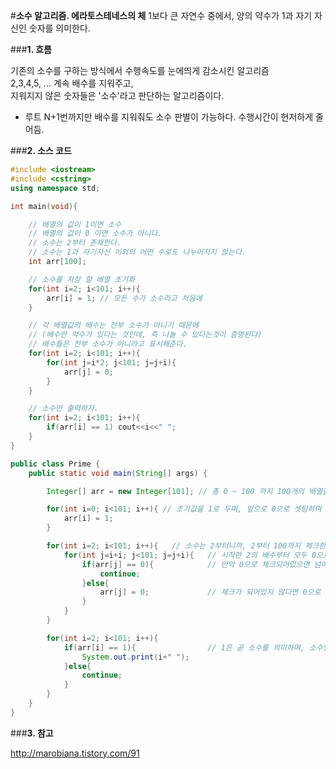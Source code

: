 #**소수 알고리즘. 에라토스테네스의 체**
1보다 큰 자연수 중에서, 양의 약수가 1과 자기 자신인 숫자를 의미한다.</br>

###**1. 흐름**

기존의 소수를 구하는 방식에서 수행속도를 눈에띄게 감소시킨 알고리즘</br>
2,3,4,5, ... 계속 배수를 지워주고,</br>
지워지지 않은 숫자들은 '소수'라고 판단하는 알고리즘이다.</br>

* 루트 N+1번까지만 배수를 지워줘도 소수 판별이 가능하다. 수행시간이 현저하게 줄어듬.<br>

###**2. 소스 코드**

```cpp
#include <iostream>
#include <cstring>
using namespace std;

int main(void){

    // 배열의 값이 1이면 소수
    // 배열의 값이 0 이면 소수가 아니다.
    // 소수는 2부터 존재한다.
    // 소수는 1과 자기자신 이외의 어떤 수로도 나누어지지 않는다.
    int arr[100];

    // 소수를 저장 할 배열 초기화
    for(int i=2; i<101; i++){
        arr[i] = 1; // 모든 수가 소수라고 처음에
    }

    // 각 배열값의 배수는 전부 소수가 아니기 때문에
    // (배수란 약수가 있다는 것인데, 즉 나눌 수 있다는것이 증명된다)
    // 배수들은 전부 소수가 아니라고 표시해준다.
    for(int i=2; i<101; i++){
        for(int j=i*2; j<101; j=j+i){
            arr[j] = 0;
        }
    }

    // 소수만 출력하자.
    for(int i=2; i<101; i++){
        if(arr[i] == 1) cout<<i<<" ";
    }
}
```
```java
public class Prime {
	public static void main(String[] args) {

		Integer[] arr = new Integer[101]; // 총 0 ~ 100 까지 100개의 배열을 셋

		for(int i=0; i<101; i++){ // 초기값을 1로 두며, 앞으로 0으로 셋팅하며 지워갈거다.
			arr[i] = 1;
		}

		for(int i=2; i<101; i++){	// 소수는 2부터니까, 2부터 100까지 체크한다.
			for(int j=i+i; j<101; j=j+i){	// 시작한 2의 배수부터 모두 0으로 체크해주는
				if(arr[j] == 0){			// 만약 0으로 체크되어있으면 넘어가
					continue;
				}else{
					arr[j] = 0;				// 체크가 되어있지 않다면 0으로 바꿔준다.
				}
			}
		}

		for(int i=2; i<101; i++){
			if(arr[i] == 1){				// 1은 곧 소수를 의미하며, 소수인 인덱스만 나열 해 준다.
				System.out.print(i+" ");
			}else{
				continue;
			}
		}
	}
}
```

###**3. 참고**

http://marobiana.tistory.com/91</br>

